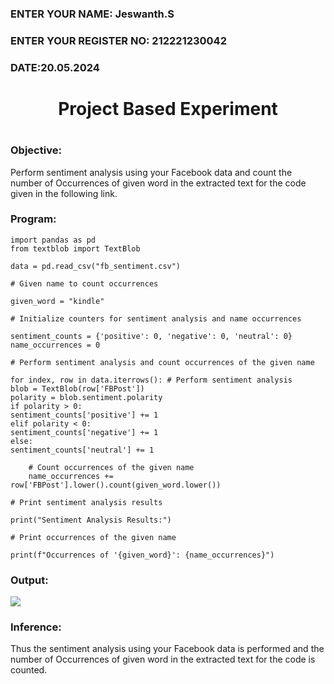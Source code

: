<H3>ENTER YOUR NAME: Jeswanth.S</H3>
<H3>ENTER YOUR REGISTER NO: 212221230042 </H3>
<H3>DATE:20.05.2024</H3>

<H1 Align="center">Project Based Experiment<H1>
  
### Objective:
Perform sentiment analysis using your Facebook data and count the number of Occurrences of given word in the extracted text for the code given in the following link.
  
### Program:
```
import pandas as pd
from textblob import TextBlob

data = pd.read_csv("fb_sentiment.csv")

# Given name to count occurrences

given_word = "kindle"

# Initialize counters for sentiment analysis and name occurrences

sentiment_counts = {'positive': 0, 'negative': 0, 'neutral': 0}
name_occurrences = 0

# Perform sentiment analysis and count occurrences of the given name

for index, row in data.iterrows(): # Perform sentiment analysis
blob = TextBlob(row['FBPost'])
polarity = blob.sentiment.polarity
if polarity > 0:
sentiment_counts['positive'] += 1
elif polarity < 0:
sentiment_counts['negative'] += 1
else:
sentiment_counts['neutral'] += 1

    # Count occurrences of the given name
    name_occurrences += row['FBPost'].lower().count(given_word.lower())

# Print sentiment analysis results

print("Sentiment Analysis Results:")

# Print occurrences of the given name

print(f"Occurrences of '{given_word}': {name_occurrences}")

```

### Output:
![](op1.png)

### Inference:

Thus the sentiment analysis using your Facebook data  is performed and the number of Occurrences of given word in the extracted text for the code is counted.
```

